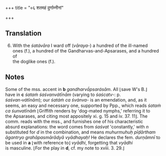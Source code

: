 +++
title = "०६ शतमहं दुर्णाम्नीनां"

+++
## Translation
6. With the *śatávāra* I ward off (*vāraya-*) a hundred of the ill-named  
ones (f.), a hundred of the Gandharvas-and-Apsarases, and a hundred of  
the doglike ones (f.).

## Notes
Some of the mss. accent in **b** *gandharvā́psarásām*. All ⌊save W's B.⌋  
have in **c** *śataṁ śaśvanvátīnām* (varying to *śaścatv-*: p.  
*śaśvan॰vátīnām*); our *śatáṁ ca śvánva-* is an emendation, and, as it  
seems, an easy and necessary one, supported by Ppp., which reads *śataṁ  
ca śunvatīnāṁ* ⌊Griffith renders by 'dog-mated nymphs,' referring it to  
the Apsarases, and citing most appositely xi. g. 15 and iv. 37. 11⌋. The  
comm. reads with the mss., and furnishes one of his characteristic  
absurd explanations: the word comes from *śaśvat* 'constantly,' with *n*  
substituted for *d* in the combination, and means *muhurmuhuḥ pīḍārtham  
āgantryo grahāpasmārādyā vyādhayaḥ!* He declares the fem. *durṇāmnī* to  
be used in **a** ⌊with reference to⌋ *vyādhi*, forgetting that *vyādhi*  
is masculine. ⌊For the play in **d**, cf. my note to xviii. 3. 29.⌋
